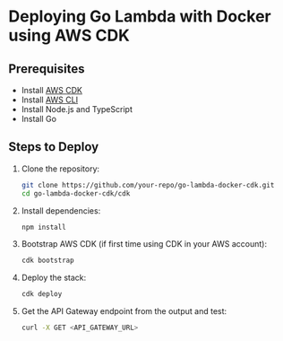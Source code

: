 # Deploying Go Lambda with Docker using AWS CDK

## Prerequisites
- Install [AWS CDK](https://docs.aws.amazon.com/cdk/latest/guide/work-with-cdk-typescript.html)
- Install [AWS CLI](https://aws.amazon.com/cli/)
- Install Node.js and TypeScript
- Install Go

## Steps to Deploy
1. Clone the repository:
   ```sh
   git clone https://github.com/your-repo/go-lambda-docker-cdk.git
   cd go-lambda-docker-cdk/cdk
   ```
2. Install dependencies:
   ```sh
   npm install
   ```
3. Bootstrap AWS CDK (if first time using CDK in your AWS account):
   ```sh
   cdk bootstrap
   ```
4. Deploy the stack:
   ```sh
   cdk deploy
   ```
5. Get the API Gateway endpoint from the output and test:
   ```sh
   curl -X GET <API_GATEWAY_URL>
   ```

